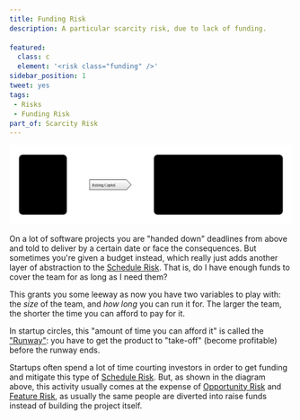 ```yaml
---
title: Funding Risk
description: A particular scarcity risk, due to lack of funding.

featured: 
  class: c
  element: '<risk class="funding" />'
sidebar_position: 1
tweet: yes
tags: 
 - Risks
 - Funding Risk
part_of: Scarcity Risk
---
```


<RiskIntro fm={frontMatter} />

![Funding Risk](/img/generated/risks/scarcity/funding-risk.svg)

On a lot of software projects you are "handed down" deadlines from above and told to deliver by a certain date or face the consequences. <!-- tweet-end --> But sometimes you're given a budget instead, which really just adds another layer of abstraction to the [Schedule Risk](/tags/Schedule-Risk).  That is, do I have enough funds to cover the team for as long as I need them?

This grants you some leeway as now you have two variables to play with: the _size_ of the team, and _how long_ you can run it for.  The larger the team, the shorter the time you can afford to pay for it.

In startup circles, this "amount of time you can afford it" is called the ["Runway"](https://en.wiktionary.org/wiki/runway):  you have to get the product to "take-off" (become profitable) before the runway ends. 

Startups often spend a lot of time courting investors in order to get funding and mitigate this type of [Schedule Risk](/tags/Schedule-Risk).<!-- tweet-end -->  But, as shown in the diagram above, this activity usually comes at the expense of [Opportunity Risk](/tags/Opportunity-Risk) and [Feature Risk](/tags/Feature-Risk), as usually the same people are diverted into raise funds instead of building the project itself.  